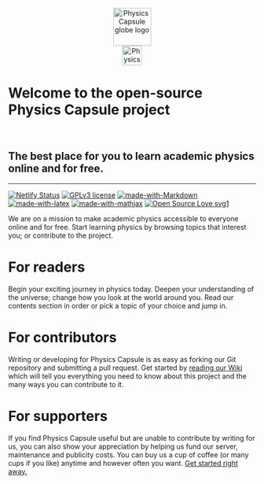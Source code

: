 <p align="center">
  <img width="77" src="https://www.dropbox.com/s/bxlm0p6sqzs6a5r/PhysCapGlobeLogo.jpg?raw=1" alt="Physics Capsule globe logo"><br/>
  <img height="40" src="https://www.dropbox.com/s/6glubhjab3r5bcr/PhysCap-Palatino.png?raw=1" alt="Physics Capsule wordmark">
<br/>
  <h1>Welcome to the open-source Physics Capsule project</h1>
<br/>
  <h2>The best place for you to learn academic physics online and for free.</h2>
</p>
<hr/>

[![Netlify Status](https://api.netlify.com/api/v1/badges/8a9ac73a-64c1-49c5-9e30-d1c97e12071c/deploy-status)](https://app.netlify.com/sites/physicscapsule/deploys) [![GPLv3 license](https://img.shields.io/badge/License-GPLv3-blue.svg)](http://perso.crans.org/besson/LICENSE.html) [![made-with-Markdown](https://img.shields.io/badge/Made%20with-Markdown-1f425f.svg)](http://commonmark.org) [![made-with-latex](https://img.shields.io/badge/Made%20with-LaTeX-1f425f.svg)](https://www.latex-project.org/) [![made-with-mathjax](https://img.shields.io/badge/Made%20with-MathJax-1f425f.svg)](https://www.mathjax.org/) [![Open Source Love svg1](https://badges.frapsoft.com/os/v1/open-source.svg?v=103)](https://github.com/ellerbrock/open-source-badges/)

We are on a mission to make academic physics accessible to everyone online and for free. Start learning physics by browsing topics that interest you; or contribute to the project.

# For readers
Begin your exciting journey in physics today. Deepen your understanding of the universe; change how you look at the world around you. Read our contents section in order or pick a topic of your choice and jump in.

# For contributors
Writing or developing for Physics Capsule is as easy as forking our Git repository and submitting a pull request. Get started by [reading our Wiki](//github.com/physicscapsule/physicscapsule.com/wiki) which will tell you everything you need to know about this project and the many ways you can contribute to it.

# For supporters
If you find Physics Capsule useful but are unable to contribute by writing for us, you can also show your appreciation by helping us fund our server, maintenance and publicity costs. You can buy us a cup of coffee (or many cups if you like) anytime and however often you want. [Get started right away.](//ko-fi.com/physicscapsule)
